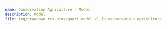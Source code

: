 ```yaml
---
name: Conservation Agriculture - Model
description: Model
file: img/drawdown_rrs-bioseqagri_model_v1.1b_conservation_agriculture_28feb2020.xlsm
---
```

